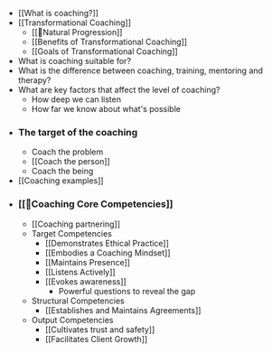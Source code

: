 - [[What is coaching?]]
- [[Transformational Coaching]]
    - [[🌱Natural Progression]]
    - [[Benefits of Transformational Coaching]]
    - [[Goals of Transformational Coaching]]
- What is coaching suitable for?
- What is the difference between coaching, training, mentoring and therapy?
- What are key factors that affect the level of coaching?
    - How deep we can listen
    - How far we know about what's possible
- ### The target of the coaching
    - Coach the problem
    - [[Coach the person]]
    - Coach the being
- [[Coaching examples]]
- ### [[🌱Coaching Core Competencies]]
    - [[Coaching partnering]]
    - Target Competencies
        - [[Demonstrates Ethical Practice]]
        - [[Embodies a Coaching Mindset]]
        - [[Maintains Presence]]
        - [[Listens Actively]]
        - [[Evokes awareness]]
            - Powerful questions to reveal the gap
    - Structural Competencies
        - [[Establishes and Maintains Agreements]]
    - Output Competencies
        - [[Cultivates trust and safety]]
        - [[Facilitates Client Growth]]
